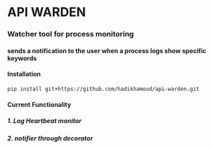 # API WARDEN

### Watcher tool for process monitoring

#### sends a notification to the user when a process logs show specific keywords

#### Installation

```bash
pip install git+https://github.com/hadikhamoud/api-warden.git
```

#### Current Functionality
##### 1. Log Heartbeat monitor
##### 2. notifier through decorator
